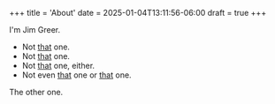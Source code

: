 +++
title = 'About'
date = 2025-01-04T13:11:56-06:00
draft = true
+++

I'm Jim Greer.
- Not [that](https://jackryan.fandom.com/wiki/James_Greer) one.
- Not [that](https://www.linkedin.com/in/jimgreer/) one.
- Not [that](https://instagram.com/jim_____greer/) one, either.
- Not even [that](https://www.imdb.com/name/nm0007079/) one or [that](http://digitalchildren.net/) one.

The other one.

